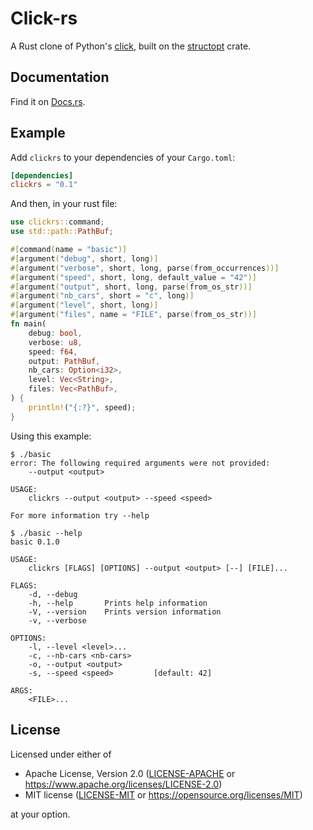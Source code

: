 # Click-rs

A Rust clone of Python's [click](https://github.com/pallets/click), built on the [structopt](https://github.com/TeXitoi/structopt) crate.

## Documentation

Find it on [Docs.rs](https://docs.rs/clickrs).

## Example

Add `clickrs` to your dependencies of your `Cargo.toml`:
```toml
[dependencies]
clickrs = "0.1"
```

And then, in your rust file:
```rust
use clickrs::command;
use std::path::PathBuf;

#[command(name = "basic")]
#[argument("debug", short, long)]
#[argument("verbose", short, long, parse(from_occurrences))]
#[argument("speed", short, long, default_value = "42")]
#[argument("output", short, long, parse(from_os_str))]
#[argument("nb_cars", short = "c", long)]
#[argument("level", short, long)]
#[argument("files", name = "FILE", parse(from_os_str))]
fn main(
    debug: bool,
    verbose: u8,
    speed: f64,
    output: PathBuf,
    nb_cars: Option<i32>,
    level: Vec<String>,
    files: Vec<PathBuf>,
) {
    println!("{:?}", speed);
}
```

Using this example:
```
$ ./basic
error: The following required arguments were not provided:
    --output <output>

USAGE:
    clickrs --output <output> --speed <speed>

For more information try --help
```

```
$ ./basic --help
basic 0.1.0

USAGE:
    clickrs [FLAGS] [OPTIONS] --output <output> [--] [FILE]...

FLAGS:
    -d, --debug
    -h, --help       Prints help information
    -V, --version    Prints version information
    -v, --verbose

OPTIONS:
    -l, --level <level>...
    -c, --nb-cars <nb-cars>
    -o, --output <output>
    -s, --speed <speed>         [default: 42]

ARGS:
    <FILE>...
```

## License

Licensed under either of

- Apache License, Version 2.0 ([LICENSE-APACHE](LICENSE-APACHE) or <https://www.apache.org/licenses/LICENSE-2.0>)
- MIT license ([LICENSE-MIT](LICENSE-MIT) or <https://opensource.org/licenses/MIT>)

at your option.
